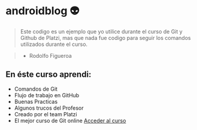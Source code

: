 # androidblog 👽
> Este codigo es un ejemplo que yo utilice durante el curso de Git y Github de Platzi, mas que nada fue codigo para seguir los comandos utilizados durante el curso.

> - Rodolfo Figueroa

## En éste curso aprendi:
* Comandos de Git
* Flujo de trabajo en GitHub
* Buenas Practicas
* Algunos trucos del Profesor
* Creado por el team Platzi 
* El mejor curso de Git online
[Acceder al curso](https://platzi.com/cursos/git-github)
